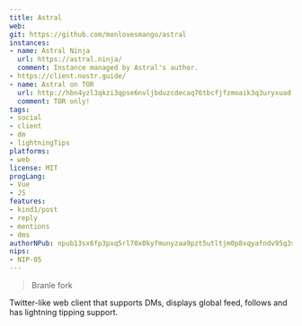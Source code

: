```yaml
---
title: Astral
web:
git: https://github.com/monlovesmango/astral
instances:
- name: Astral Ninja
  url: https://astral.ninja/
  comment: Instance managed by Astral's author.
- https://client.nostr.guide/
- name: Astral on TOR
  url: http://hbn4yzl3qkzi3qpse6nvljbduzcdecaq76tbcfjfzmoaik3q3uryxuad.onion/3bf0c63fcb93463407af97a5e5ee64fa883d107ef9e558472c4eb9aaaefa459d
  comment: TOR only!
tags:
- social
- client
- dm
- lightningTips
platforms:
- web
license: MIT
progLang:
- Vue
- JS
features:
- kind1/post
- reply
- mentions
- dms
authorNPub: npub13sx6fp3pxq5rl70x0kyfmunyzaa9pzt5utltjm0p8xqyafndv95q3saapa
nips:
- NIP-05
---
```


> Branle fork
>
Twitter-like web client that supports DMs, displays global feed, follows and has lightning tipping support.